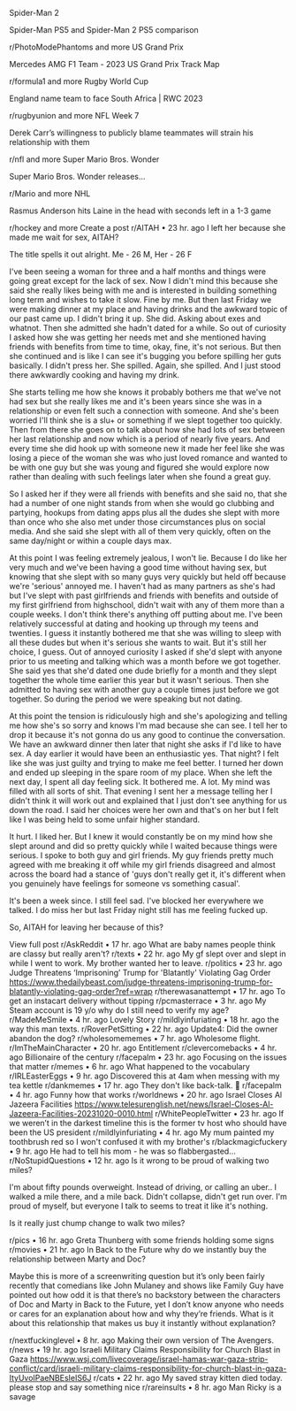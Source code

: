 Spider-Man 2

Spider-Man PS5 and Spider-Man 2 PS5 comparison

r/PhotoModePhantoms
and more
US Grand Prix

Mercedes AMG F1 Team - 2023 US Grand Prix Track Map

r/formula1
and more
Rugby World Cup

England name team to face South Africa | RWC 2023

r/rugbyunion
and more
NFL Week 7

Derek Carr’s willingness to publicly blame teammates will strain his relationship with them

r/nfl
and more
Super Mario Bros. Wonder

Super Mario Bros. Wonder releases...

r/Mario
and more
NHL

Rasmus Anderson hits Laine in the head with seconds left in a 1-3 game

r/hockey
and more
Create a post
r/AITAH
•
23 hr. ago
I left her because she made me wait for sex, AITAH?

The title spells it out alright. Me - 26 M, Her - 26 F

I've been seeing a woman for three and a half months and things were going great except for the lack of sex. Now I didn't mind this because she said she really likes being with me and is interested in building something long term and wishes to take it slow. Fine by me. But then last Friday we were making dinner at my place and having drinks and the awkward topic of our past came up. I didn't bring it up. She did. Asking about exes and whatnot. Then she admitted she hadn't dated for a while. So out of curiosity I asked how she was getting her needs met and she mentioned having friends with benefits from time to time, okay, fine, it's not serious. But then she continued and is like I can see it's bugging you before spilling her guts basically. I didn't press her. She spilled. Again, she spilled. And I just stood there awkwardly cooking and having my drink.

She starts telling me how she knows it probably bothers me that we've not had sex but she really likes me and it's been years since she was in a relationship or even felt such a connection with someone. And she's been worried I'll think she is a slu+ or something if we slept together too quickly. Then from there she goes on to talk about how she had lots of sex between her last relationship and now which is a period of nearly five years. And every time she did hook up with someone new it made her feel like she was losing a piece of the woman she was who just loved romance and wanted to be with one guy but she was young and figured she would explore now rather than dealing with such feelings later when she found a great guy.

So I asked her if they were all friends with benefits and she said no, that she had a number of one night stands from when she would go clubbing and partying, hookups from dating apps plus all the dudes she slept with more than once who she also met under those circumstances plus on social media. And she said she slept with all of them very quickly, often on the same day/night or within a couple days max.

At this point I was feeling extremely jealous, I won't lie. Because I do like her very much and we've been having a good time without having sex, but knowing that she slept with so many guys very quickly but held off because we're 'serious' annoyed me. I haven't had as many partners as she's had but I've slept with past girlfriends and friends with benefits and outside of my first girlfriend from highschool, didn't wait with any of them more than a couple weeks. I don't think there's anything off putting about me. I've been relatively successful at dating and hooking up through my teens and twenties. I guess it instantly bothered me that she was willing to sleep with all these dudes but when it's serious she wants to wait. But it's still her choice, I guess. Out of annoyed curiosity I asked if she'd slept with anyone prior to us meeting and talking which was a month before we got together. She said yes that she'd dated one dude briefly for a month and they slept together the whole time earlier this year but it wasn't serious. Then she admitted to having sex with another guy a couple times just before we got together. So during the period we were speaking but not dating.

At this point the tension is ridiculously high and she's apologizing and telling me how she's so sorry and knows I'm mad because she can see. I tell her to drop it because it's not gonna do us any good to continue the conversation. We have an awkward dinner then later that night she asks if I'd like to have sex. A day earlier it would have been an enthusiastic yes. That night? I felt like she was just guilty and trying to make me feel better. I turned her down and ended up sleeping in the spare room of my place. When she left the next day, I spent all day feeling sick. It bothered me. A lot. My mind was filled with all sorts of shit. That evening I sent her a message telling her I didn't think it will work out and explained that I just don't see anything for us down the road. I said her choices were her own and that's on her but I felt like I was being held to some unfair higher standard.

It hurt. I liked her. But I knew it would constantly be on my mind how she slept around and did so pretty quickly while I waited because things were serious. I spoke to both guy and girl friends. My guy friends pretty much agreed with me breaking it off while my girl friends disagreed and almost across the board had a stance of 'guys don't really get it, it's different when you genuinely have feelings for someone vs something casual'.

It's been a week since. I still feel sad. I've blocked her everywhere we talked. I do miss her but last Friday night still has me feeling fucked up.

So, AITAH for leaving her because of this?

View full post
r/AskReddit
•
17 hr. ago
What are baby names people think are classy but really aren't?
r/texts
•
22 hr. ago
My gf slept over and slept in while I went to work. My brother wanted her to leave.
r/politics
•
23 hr. ago
Judge Threatens ‘Imprisoning’ Trump for 'Blatantly' Violating Gag Order
https://www.thedailybeast.com/judge-threatens-imprisoning-trump-for-blatantly-violating-gag-order?ref=wrap
r/therewasanattempt
•
17 hr. ago
To get an instacart delivery without tipping
r/pcmasterrace
•
3 hr. ago
My Steam account is 19 y/o why do I still need to verify my age?
r/MadeMeSmile
•
4 hr. ago
Lovely Story
r/mildlyinfuriating
•
18 hr. ago
the way this man texts.
r/RoverPetSitting
•
22 hr. ago
Update4: Did the owner abandon the dog?
r/wholesomememes
•
7 hr. ago
Wholesome flight.
r/ImTheMainCharacter
•
20 hr. ago
Entitlement
r/clevercomebacks
•
4 hr. ago
Billionaire of the century
r/facepalm
•
23 hr. ago
Focusing on the issues that matter
r/memes
•
6 hr. ago
What happened to the vocabulary
r/IRLEasterEggs
•
9 hr. ago
Discovered this at 4am when messing with my tea kettle
r/dankmemes
•
17 hr. ago
They don't like back-talk. 🥲
r/facepalm
•
4 hr. ago
Funny how that works
r/worldnews
•
20 hr. ago
Israel Closes Al Jazeera Facilities
https://www.telesurenglish.net/news/Israel-Closes-Al-Jazeera-Facilities-20231020-0010.html
r/WhitePeopleTwitter
•
23 hr. ago
If we weren’t in the darkest timeline this is the former tv host who should have been the US president
r/mildlyinfuriating
•
4 hr. ago
My mum painted my toothbrush red so I won't confused it with my brother's
r/blackmagicfuckery
•
9 hr. ago
He had to tell his mom - he was so flabbergasted...
r/NoStupidQuestions
•
12 hr. ago
Is it wrong to be proud of walking two miles?

I'm about fifty pounds overweight. Instead of driving, or calling an uber.. I walked a mile there, and a mile back. Didn't collapse, didn't get run over. I'm proud of myself, but everyone I talk to seems to treat it like it's nothing.

Is it really just chump change to walk two miles?

r/pics
•
16 hr. ago
Greta Thunberg with some friends holding some signs
r/movies
•
21 hr. ago
In Back to the Future why do we instantly buy the relationship between Marty and Doc?

Maybe this is more of a screenwriting question but it’s only been fairly recently that comedians like John Mulaney and shows like Family Guy have pointed out how odd it is that there’s no backstory between the characters of Doc and Marty in Back to the Future, yet I don’t know anyone who needs or cares for an explanation about how and why they’re friends. What is it about this relationship that makes us buy it instantly without explanation?

r/nextfuckinglevel
•
8 hr. ago
Making their own version of The Avengers.
r/news
•
19 hr. ago
Israeli Military Claims Responsibility for Church Blast in Gaza
https://www.wsj.com/livecoverage/israel-hamas-war-gaza-strip-conflict/card/israeli-military-claims-responsibility-for-church-blast-in-gaza-ItyUvoIPaeNBEsIeIS6J
r/cats
•
22 hr. ago
My saved stray kitten died today. please stop and say something nice
r/rareinsults
•
8 hr. ago
Man Ricky is a savage
 